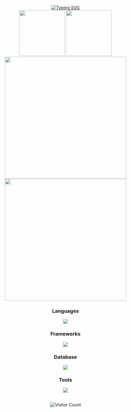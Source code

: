 <div align="center">
  <a href="https://git.io/typing-svg">
    <img src="https://readme-typing-svg.demolab.com?font=Roboto&size=100&duration=4000&pause=1000&color=7ED9CC&center=true&vCenter=true&random=false&width=800&height=200&lines=Hi,+I'm+Ron!;A+full-stack+dev" alt="Typing SVG">
  </a>
</div>


<div align="center" style="flex">
  <img src="https://github-readme-stats.vercel.app/api?username=RonBers&theme=nightowl&hide_border=true&include_all_commits=true&count_private=true" height="150"/>
  <img src="https://github-readme-streak-stats.herokuapp.com/?user=RonBers&theme=nightowl&hide_border=true" height="150"/>
</div>

<div align="center">
  <img src="https://github-readme-stats.vercel.app/api/top-langs/?username=RonBers&theme=nightowl&hide_border=true&include_all_commits=true&count_private=true&layout=compact" width="400"/>
  <br>
  <img src = "https://leetcard.jacoblin.cool/rjbersabal03?hide=ranking,easy-solved-count,medium-solved-count,hard-solved-count" width="400"/> 
</div>



<img src="https://i.imgur.com/fOZeaHW.gif" height="1" width="100%"> 

<div align="center">
  <h3>Languages</h3>
  <img src = "https://skillicons.dev/icons?i=java,python,cpp,cs,js,ts,css,html&perline=10"/>
  <h3>Frameworks</h3>
  <img src = "https://skillicons.dev/icons?i=react,next,tailwind,bootstrap,materialui,django,express,vite,vitest,jest,,,maven&perline=5"/>
  <h3>Database</h3>
  <img src = "https://skillicons.dev/icons?i=mysql,postgres,mongodb&perline=10"/>
  <h3>Tools</h3>
  <img src = "https://skillicons.dev/icons?i=figma,github,git,discord&perline=10"/>
</div>
<br>

<p align="center" style="">
  <img src="https://profile-counter.glitch.me/RonBers/count.svg" alt="Visitor Count">
</p>






